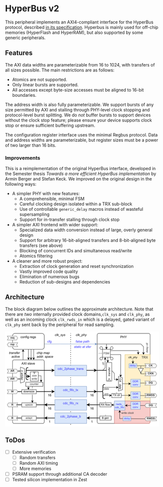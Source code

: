 # HyperBus v2

This peripheral implements an AXI4-compliant interface for the HyperBus protocol, described [in its specification](https://www.cypress.com/file/213356/download). Hyperbus is mainly used for off-chip memories (HyperFlash and HyperRAM), but also supported by some generic peripherals.

## Features

The AXI data widths are parameterizable from 16 to 1024, with transfers of all sizes possible. The main restrictions are as follows:

- Atomics are not supported.
- Only linear bursts are supported.
- All accesses except byte-size accesses must be aligned to 16-bit boundaries.

The address width is also fully parameterizable. We support bursts of any size permitted by AXI and stalling through PHY-level clock stopping and protocol-level burst splitting. We do _not_ buffer bursts to support devices without the clock stop feature; please ensure your device supports clock stop or ensure sufficient buffering upstream.

The configuration register interface uses the minimal Regbus protocol. Data and address widths are parameterizable, but register sizes must be a power of two larger than 16 bits.

### Improvements

This is a reimplementation of the original HyperBus interface, developed in the Semester thesis _Towards a more efficient HyperBus implementation_ by Armin Berger and Stefan Keck. We improved on the original design in the following ways:

- A simpler PHY with new features:
    - A comprehensible, minimal FSM
    - Careful clocking design isolated within a TRX sub-block
    - Use of controllable `generic_delay` macros instead of wasteful supersampling
    - Support for in-transfer stalling through clock stop
- A simpler AXI frontend with wider support:
    - Specialized data width conversion instead of large, overly general design
    - Support for arbitrary 16-bit-aligned transfers and 8-bit-aligned byte transfers (see above)
    - Blocking of concurrent IDs and simultaneous read/write
    - Atomics filtering
- A cleaner and more robust project:
    - Extraction of clock generation and reset synchronization
    - Vastly improved code quality
    - Elimination of numerous bugs
    - Reduction of sub-designs and dependencies

## Architecture

The block diagram below outlines the approximate architecture. Note that there are *two* internally provided clock domains,`clk_sys` and `clk_phy`, as well as an incoming clock `clk_rwds_in` which is a delayed, gated variant of `clk_phy` sent back by the peripheral for read sampling.

![HyperBus v2 block diagram](./arch.svg)

## ToDos

- [ ] Extensive verification
    - [ ] Random transfers
    - [ ] Random AXI timing
    - [ ] More memories
- [ ] PSRAM support through additional CA decoder
- [ ] Tested silicon implementation in Zest

